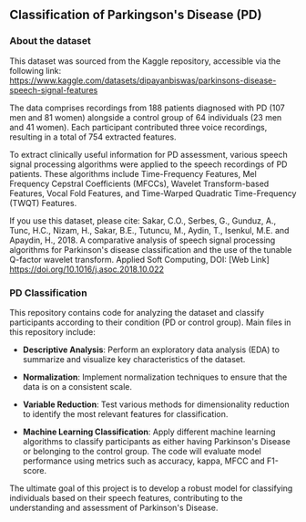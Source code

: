
## Classification of Parkingson's Disease (PD)

### About the dataset

This dataset was sourced from the Kaggle repository, accessible via the following link: 
https://www.kaggle.com/datasets/dipayanbiswas/parkinsons-disease-speech-signal-features


The data comprises recordings from 188 patients diagnosed with PD (107 men and 81 
women) alongside a control group of 64 individuals (23 men and 41 women). Each participant contributed 
three voice recordings, resulting in a total of 754 extracted features.

To extract clinically useful information for PD assessment, various speech signal processing algorithms 
were applied to the speech recordings of PD patients. These algorithms include Time-Frequency Features, 
Mel Frequency Cepstral Coefficients (MFCCs), Wavelet Transform-based Features, 
Vocal Fold Features, and Time-Warped Quadratic Time-Frequency (TWQT) Features.


If you use this dataset, please cite: Sakar, C.O., Serbes, G., Gunduz, A., Tunc, H.C., Nizam, H., Sakar, B.E., 
Tutuncu, M., Aydin, T., Isenkul, M.E. and Apaydin, H., 2018. A comparative analysis of speech signal processing 
algorithms for Parkinson's disease classification and the use of the tunable 
Q-factor wavelet transform. Applied Soft Computing, DOI: [Web Link] https://doi.org/10.1016/j.asoc.2018.10.022


### PD Classification

This repository contains code for analyzing the dataset and classify participants according to their condition (PD or control group). 
Main files in this repository include:

- **Descriptive Analysis**: Perform an exploratory data analysis (EDA) to summarize and visualize key characteristics of the dataset.

- **Normalization**: Implement normalization techniques to ensure that the data is on a consistent scale.

- **Variable Reduction**: Test various methods for dimensionality reduction to identify the most relevant features for classification.
  
- **Machine Learning Classification**: Apply different machine learning algorithms to classify participants as either having Parkinson's Disease or belonging to the control group. The code will evaluate model performance using metrics such as accuracy, kappa, MFCC and F1-score.

The ultimate goal of this project is to develop a robust model for classifying individuals based on their speech 
features, contributing to the understanding and assessment of Parkinson's Disease.

